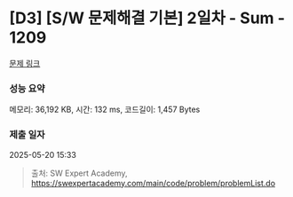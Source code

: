 # [D3] [S/W 문제해결 기본] 2일차 - Sum - 1209 

[문제 링크](https://swexpertacademy.com/main/code/problem/problemDetail.do?contestProbId=AV13_BWKACUCFAYh) 

### 성능 요약

메모리: 36,192 KB, 시간: 132 ms, 코드길이: 1,457 Bytes

### 제출 일자

2025-05-20 15:33



> 출처: SW Expert Academy, https://swexpertacademy.com/main/code/problem/problemList.do